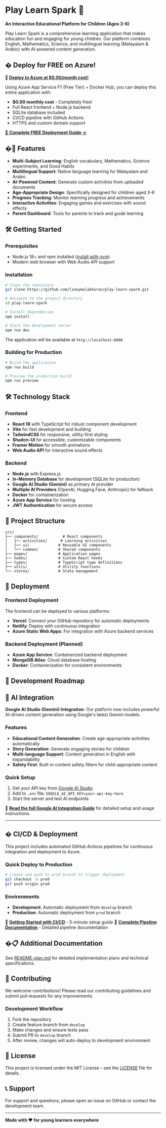 # Play Learn Spark 🌟

**An Interactive Educational Platform for Children (Ages 3-6)**

Play Learn Spark is a comprehensive learning application that makes education fun and engaging for young children. Our platform combines English, Mathematics, Science, and multilingual learning (Malayalam & Arabic) with AI-powered content generation.

## � **Deploy for FREE on Azure!**

**🚀 [Deploy to Azure at $0.00/month cost!](FREE_AZURE_DEPLOYMENT_GUIDE.md)**

Using Azure App Service F1 (Free Tier) + Docker Hub, you can deploy this entire application with:
- **$0.00 monthly cost** - Completely free!
- Full React frontend + Node.js backend
- SQLite database included
- CI/CD pipeline with GitHub Actions
- HTTPS and custom domain support

[📖 **Complete FREE Deployment Guide →**](FREE_AZURE_DEPLOYMENT_GUIDE.md)

## �🚀 Features

- **Multi-Subject Learning**: English vocabulary, Mathematics, Science experiments, and Good Habits
- **Multilingual Support**: Native language learning for Malayalam and Arabic
- **AI-Powered Content**: Generate custom activities from uploaded documents
- **Age-Appropriate Design**: Specifically designed for children aged 3-6
- **Progress Tracking**: Monitor learning progress and achievements
- **Interactive Activities**: Engaging games and exercises with sound effects
- **Parent Dashboard**: Tools for parents to track and guide learning

## 🛠️ Getting Started

### Prerequisites
- Node.js 18+ and npm installed ([install with nvm](https://github.com/nvm-sh/nvm#installing-and-updating))
- Modern web browser with Web Audio API support

### Installation

```bash
# Clone the repository
git clone https://github.com/linoymalakkaran/play-learn-spark.git

# Navigate to the project directory
cd play-learn-spark

# Install dependencies
npm install

# Start the development server
npm run dev
```

The application will be available at `http://localhost:8080`

### Building for Production

```bash
# Build the application
npm run build

# Preview the production build
npm run preview
```

## 🛠️ Technology Stack

### Frontend
- **React 18** with TypeScript for robust component development
- **Vite** for fast development and building
- **TailwindCSS** for responsive, utility-first styling
- **Shadcn-UI** for accessible, customizable components
- **Framer Motion** for smooth animations
- **Web Audio API** for interactive sound effects

### Backend
- **Node.js** with Express.js
- **In-Memory Database** for development (SQLite for production)
- **Google AI Studio (Gemini)** as primary AI provider
- **Multiple AI Providers** (OpenAI, Hugging Face, Anthropic) for fallback
- **Docker** for containerization
- **Azure App Service** for hosting
- **JWT Authentication** for secure access

## 📁 Project Structure

```
src/
├── components/           # React components
│   ├── activities/      # Learning activities
│   ├── ui/             # Reusable UI components
│   └── common/         # Shared components
├── pages/              # Application pages
├── hooks/              # Custom React hooks
├── types/              # TypeScript type definitions
├── utils/              # Utility functions
└── stores/             # State management
```

## 🚀 Deployment

### Frontend Deployment
The frontend can be deployed to various platforms:
- **Vercel**: Connect your GitHub repository for automatic deployments
- **Netlify**: Deploy with continuous integration
- **Azure Static Web Apps**: For integration with Azure backend services

### Backend Deployment (Planned)
- **Azure App Service**: Containerized backend deployment
- **MongoDB Atlas**: Cloud database hosting
- **Docker**: Containerization for consistent environments

## 📝 Development Roadmap

## 🤖 AI Integration

**Google AI Studio (Gemini) Integration**: Our platform now includes powerful AI-driven content generation using Google's latest Gemini models.

### Features
- **Educational Content Generation**: Create age-appropriate activities automatically
- **Story Generation**: Generate engaging stories for children
- **Multi-language Support**: Content generation in English with expandability
- **Safety First**: Built-in content safety filters for child-appropriate content

### Quick Setup
1. Get your API key from [Google AI Studio](https://aistudio.google.com/)
2. Add to `.env` file: `GOOGLE_AI_API_KEY=your-api-key-here`
3. Start the server and test AI endpoints

📖 **[Read the full Google AI Integration Guide](./GOOGLE_AI_INTEGRATION_GUIDE.md)** for detailed setup and usage instructions.

---

## � CI/CD & Deployment

This project includes automated GitHub Actions pipelines for continuous integration and deployment to Azure.

### Quick Deploy to Production
```bash
# Create and push to prod branch to trigger deployment
git checkout -b prod
git push origin prod
```

### Environments
- **Development**: Automatic deployment from `develop` branch
- **Production**: Automatic deployment from `prod` branch

📖 **[Getting Started with CI/CD](.github/GETTING_STARTED.md)** - 5-minute setup guide
📖 **[Complete Pipeline Documentation](.github/PIPELINE_README.md)** - Detailed pipeline documentation

## �📋 Additional Documentation

See [README-plan.md](./README-plan.md) for detailed implementation plans and technical specifications.

## 🤝 Contributing

We welcome contributions! Please read our contributing guidelines and submit pull requests for any improvements.

### Development Workflow
1. Fork the repository
2. Create feature branch from `develop`
3. Make changes and ensure tests pass
4. Submit PR to `develop` branch
5. After review, changes will auto-deploy to development environment

## 📄 License

This project is licensed under the MIT License - see the [LICENSE](LICENSE) file for details.

## 📞 Support

For support and questions, please open an issue on GitHub or contact the development team.

---

**Made with ❤️ for young learners everywhere**
